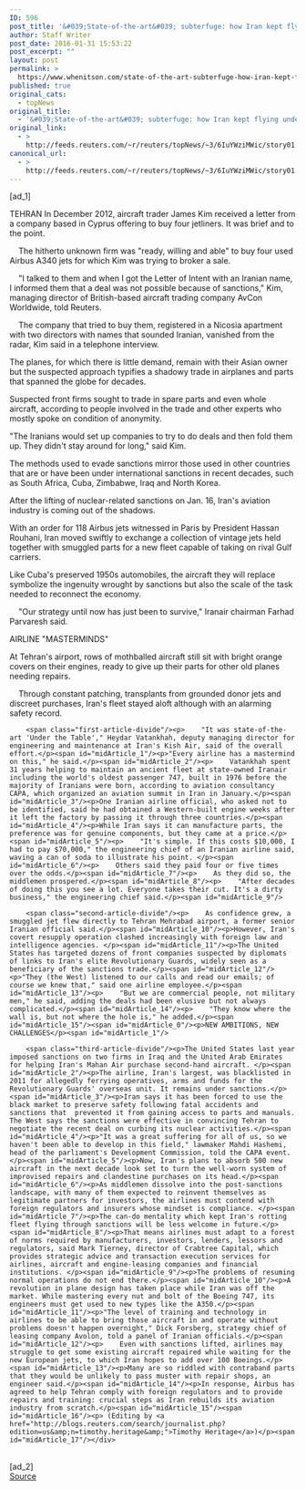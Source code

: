 ```yaml
---
ID: 596
post_title: '&#039;State-of-the-art&#039; subterfuge: how Iran kept flying under sanctions'
author: Staff Writer
post_date: 2016-01-31 15:53:22
post_excerpt: ""
layout: post
permalink: >
  https://www.whenitson.com/state-of-the-art-subterfuge-how-iran-kept-flying-under-sanctions/
published: true
original_cats:
  - topNews
original_title:
  - '&#039;State-of-the-art&#039; subterfuge: how Iran kept flying under sanctions'
original_link:
  - >
    http://feeds.reuters.com/~r/reuters/topNews/~3/6IuYWziMWic/story01.htm
canonical_url:
  - >
    http://feeds.reuters.com/~r/reuters/topNews/~3/6IuYWziMWic/story01.htm
---
```

 [ad_1]
<br><div id="articleText">
<span id="midArticle_start"/>

<span id="midArticle_0"/><span class="focusParagraph" readability="4"><p><span class="articleLocation">TEHRAN</span> In December 2012, aircraft trader James Kim received a letter from a company based in Cyprus offering to buy four jetliners. It was brief and to the point.</p></span><span id="midArticle_1"/><p>    The hitherto unknown firm was "ready, willing and able" to buy four used Airbus A340 jets for which Kim was trying to broker a sale.</p><span id="midArticle_2"/><p>    "I talked to them and when I got the Letter of Intent with an Iranian name, I informed them that a deal was not possible because of sanctions," Kim, managing director of British-based aircraft trading company AvCon Worldwide, told Reuters.</p><span id="midArticle_3"/><p>    The company that tried to buy them, registered in a Nicosia apartment with two directors with names that sounded Iranian, vanished from the radar, Kim said in a telephone interview.</p><span id="midArticle_4"/><p>The planes, for which there is little demand, remain with their Asian owner but the suspected approach typifies a shadowy trade in airplanes and parts that spanned the globe for decades.</p><span id="midArticle_5"/><p>Suspected front firms sought to trade in spare parts and even whole aircraft, according to people involved in the trade and other experts who mostly spoke on condition of anonymity.</p><span id="midArticle_6"/><p>"The Iranians would set up companies to try to do deals and then fold them up. They didn't stay around for long," said Kim.</p><span id="midArticle_7"/><p>The methods used to evade sanctions mirror those used in other countries that are or have been under international sanctions in recent decades, such as South Africa, Cuba, Zimbabwe, Iraq and North Korea.</p><span id="midArticle_8"/><p>After the lifting of nuclear-related sanctions on Jan. 16, Iran's aviation industry is coming out of the shadows.</p><span id="midArticle_9"/><p>With an order for 118 Airbus jets witnessed in Paris by President Hassan Rouhani, Iran moved swiftly to exchange a collection of vintage jets held together with smuggled parts for a new fleet capable of taking on rival Gulf carriers.</p><span id="midArticle_10"/><p>Like Cuba's preserved 1950s automobiles, the aircraft they will replace symbolize the ingenuity wrought by sanctions but also the scale of the task needed to reconnect the economy.    </p><span id="midArticle_11"/><p>    "Our strategy until now has just been to survive," Iranair chairman Farhad Parvaresh said.</p><span id="midArticle_12"/><span id="midArticle_13"/><p>AIRLINE "MASTERMINDS"</p><span id="midArticle_14"/><p>At Tehran's airport, rows of mothballed aircraft still sit with bright orange covers on their engines, ready to give up their parts for other old planes needing repairs.</p><span id="midArticle_15"/><p>    Through constant patching, transplants from grounded donor jets and discreet purchases, Iran's fleet stayed aloft although with an alarming safety record.</p><span id="midArticle_0"/>
        
        <span class="first-article-divide"/><p>    "It was state-of-the-art 'Under the Table'," Heydar Vatankhah, deputy managing director for engineering and maintenance at Iran's Kish Air, said of the overall effort.</p><span id="midArticle_1"/><p>"Every airline has a mastermind on this," he said.</p><span id="midArticle_2"/><p>    Vatankhah spent 31 years helping to maintain an ancient fleet at state-owned Iranair including the world's oldest passenger 747, built in 1976 before the majority of Iranians were born, according to aviation consultancy CAPA, which organized an aviation summit in Iran in January.</p><span id="midArticle_3"/><p>One Iranian airline official, who asked not to be identified, said he had obtained a Western-built engine weeks after it left the factory by passing it through three countries.</p><span id="midArticle_4"/><p>While Iran says it can manufacture parts, the preference was for genuine components, but they came at a price.</p><span id="midArticle_5"/><p>    "It's simple. If this costs $10,000, I had to pay $70,000," the engineering chief of an Iranian airline said, waving a can of soda to illustrate his point. </p><span id="midArticle_6"/><p>    Others said they paid four or five times over the odds.</p><span id="midArticle_7"/><p>    As they did so, the middlemen prospered.</p><span id="midArticle_8"/><p>    "After decades of doing this you see a lot. Everyone takes their cut. It's a dirty business," the engineering chief said.</p><span id="midArticle_9"/>
        
        <span class="second-article-divide"/><p>    As confidence grew, a smuggled jet flew directly to Tehran Mehrabad airport, a former senior Iranian official said.</p><span id="midArticle_10"/><p>However, Iran's covert resupply operation clashed increasingly with foreign law and intelligence agencies. </p><span id="midArticle_11"/><p>The United  States has targeted dozens of front companies suspected by diplomats of links to Iran's elite Revolutionary Guards, widely seen as a beneficiary of the sanctions trade.</p><span id="midArticle_12"/><p>"They (the West) listened to our calls and read our emails; of course we knew that," said one airline employee.</p><span id="midArticle_13"/><p>    "But we are commercial people, not military men," he said, adding the deals had been elusive but not always complicated.</p><span id="midArticle_14"/><p>    "They know where the wall is, but not where the hole is," he added.</p><span id="midArticle_15"/><span id="midArticle_0"/><p>NEW AMBITIONS, NEW CHALLENGES</p><span id="midArticle_1"/>
        
        <span class="third-article-divide"/><p>The United States last year imposed sanctions on two firms in Iraq and the United Arab Emirates for helping Iran's Mahan Air purchase second-hand aircraft. </p><span id="midArticle_2"/><p>The airline, Iran's largest, was blacklisted in 2011 for allegedly ferrying operatives, arms and funds for the Revolutionary Guards' overseas unit. It remains under sanctions.</p><span id="midArticle_3"/><p>Iran says it has been forced to use the black market to preserve safety following fatal accidents and sanctions that  prevented it from gaining access to parts and manuals. The West says the sanctions were effective in convincing Tehran to negotiate the recent deal on curbing its nuclear activities.</p><span id="midArticle_4"/><p>"It was a great suffering for all of us, so we haven't been able to develop in this field," lawmaker Mahdi Hashemi, head of the parliament's Development Commission, told the CAPA event.</p><span id="midArticle_5"/><p>Now, Iran's plans to absorb 500 new aircraft in the next decade look set to turn the well-worn system of improvised repairs and clandestine purchases on its head.</p><span id="midArticle_6"/><p>As middlemen dissolve into the post-sanctions landscape, with many of them expected to reinvent themselves as legitimate partners for investors, the airlines must contend with foreign regulators and insurers whose mindset is compliance. </p><span id="midArticle_7"/><p>The can-do mentality which kept Iran's rotting fleet flying through sanctions will be less welcome in future.</p><span id="midArticle_8"/><p>That means airlines must adapt to a forest of norms required by manufacturers, investors, lenders, lessors and regulators, said Mark Tierney, director of Crabtree Capital, which provides strategic advice and transaction execution services for airlines, aircraft and engine-leasing companies and financial institutions. </p><span id="midArticle_9"/><p>The problems of resuming normal operations do not end there.</p><span id="midArticle_10"/><p>A revolution in plane design has taken place while Iran was off the market. While mastering every nut and bolt of the Boeing 747, its engineers must get used to new types like the A350.</p><span id="midArticle_11"/><p>"The level of training and technology in airlines to be able to bring those aircraft in and operate without problems doesn't happen overnight," Dick Forsberg, strategy chief of leasing company Avolon, told a panel of Iranian officials.</p><span id="midArticle_12"/><p>    Even with sanctions lifted, airlines may struggle to get some existing aircraft repaired while waiting for the new European jets, to which Iran hopes to add over 100 Boeings.</p><span id="midArticle_13"/><p>Many are so riddled with contraband parts that they would be unlikely to pass muster with repair shops, an engineer said.</p><span id="midArticle_14"/><p>In response, Airbus has agreed to help Tehran comply with foreign regulators and to provide repairs and training: crucial steps as Iran rebuilds its aviation industry from scratch.</p><span id="midArticle_15"/><span id="midArticle_16"/><p> (Editing by <a href="http://blogs.reuters.com/search/journalist.php?edition=us&amp;n=timothy.heritage&amp;">Timothy Heritage</a>)</p><span id="midArticle_17"/></div>
<br>[ad_2]
<br><a href="http://feeds.reuters.com/~r/reuters/topNews/~3/6IuYWziMWic/story01.htm">Source </a>